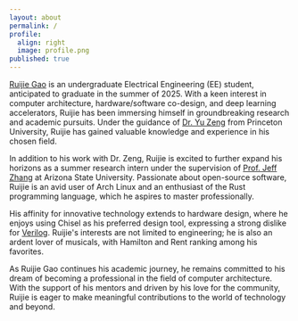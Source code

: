```yaml
---
layout: about
permalink: /
profile:
  align: right
  image: profile.png
published: true
---
```


[Ruijie Gao](.) is an undergraduate Electrical Engineering (EE) student, anticipated to graduate in the summer of 2025. With a keen interest in computer architecture, hardware/software co-design, and deep learning accelerators, Ruijie has been immersing himself in groundbreaking research and academic pursuits. Under the guidance of [Dr. Yu Zeng](https://yuzeng2333.github.io) from Princeton University, Ruijie has gained valuable knowledge and experience in his chosen field.

In addition to his work with Dr. Zeng, Ruijie is excited to further expand his horizons as a summer research intern under the supervision of [Prof. Jeff Zhang](https://search.asu.edu/profile/4346755) at Arizona State University. Passionate about open-source software, Ruijie is an avid user of Arch Linux and an enthusiast of the Rust programming language, which he aspires to master professionally.

His affinity for innovative technology extends to hardware design, where he enjoys using Chisel as his preferred design tool, expressing a strong dislike for [Verilog](http://danluu.com/why-hardware-development-is-hard/). Ruijie's interests are not limited to engineering; he is also an ardent lover of musicals, with Hamilton and Rent ranking among his favorites.

As Ruijie Gao continues his academic journey, he remains committed to his dream of becoming a professional in the field of computer architecture. With the support of his mentors and driven by his love for the community, Ruijie is eager to make meaningful contributions to the world of technology and beyond.
